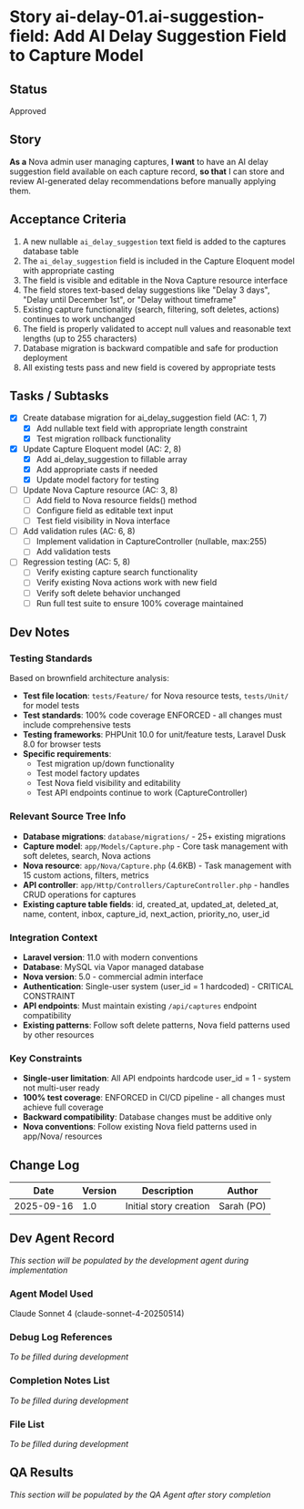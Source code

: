 # Story ai-delay-01.ai-suggestion-field: Add AI Delay Suggestion Field to Capture Model

## Status
Approved

## Story

**As a** Nova admin user managing captures,
**I want** to have an AI delay suggestion field available on each capture record,
**so that** I can store and review AI-generated delay recommendations before manually applying them.

## Acceptance Criteria

1. A new nullable `ai_delay_suggestion` text field is added to the captures database table
2. The `ai_delay_suggestion` field is included in the Capture Eloquent model with appropriate casting
3. The field is visible and editable in the Nova Capture resource interface
4. The field stores text-based delay suggestions like "Delay 3 days", "Delay until December 1st", or "Delay without timeframe"
5. Existing capture functionality (search, filtering, soft deletes, actions) continues to work unchanged
6. The field is properly validated to accept null values and reasonable text lengths (up to 255 characters)
7. Database migration is backward compatible and safe for production deployment
8. All existing tests pass and new field is covered by appropriate tests

## Tasks / Subtasks

- [x] Create database migration for ai_delay_suggestion field (AC: 1, 7)
  - [x] Add nullable text field with appropriate length constraint
  - [x] Test migration rollback functionality
- [x] Update Capture Eloquent model (AC: 2, 8)
  - [x] Add ai_delay_suggestion to fillable array
  - [x] Add appropriate casts if needed
  - [x] Update model factory for testing
- [ ] Update Nova Capture resource (AC: 3, 8)
  - [ ] Add field to Nova resource fields() method
  - [ ] Configure field as editable text input
  - [ ] Test field visibility in Nova interface
- [ ] Add validation rules (AC: 6, 8)
  - [ ] Implement validation in CaptureController (nullable, max:255)
  - [ ] Add validation tests
- [ ] Regression testing (AC: 5, 8)
  - [ ] Verify existing capture search functionality
  - [ ] Verify existing Nova actions work with new field
  - [ ] Verify soft delete behavior unchanged
  - [ ] Run full test suite to ensure 100% coverage maintained

## Dev Notes

### Testing Standards
Based on brownfield architecture analysis:
- **Test file location**: `tests/Feature/` for Nova resource tests, `tests/Unit/` for model tests
- **Test standards**: 100% code coverage ENFORCED - all changes must include comprehensive tests
- **Testing frameworks**: PHPUnit 10.0 for unit/feature tests, Laravel Dusk 8.0 for browser tests
- **Specific requirements**:
  - Test migration up/down functionality
  - Test model factory updates
  - Test Nova field visibility and editability
  - Test API endpoints continue to work (CaptureController)

### Relevant Source Tree Info
- **Database migrations**: `database/migrations/` - 25+ existing migrations
- **Capture model**: `app/Models/Capture.php` - Core task management with soft deletes, search, Nova actions
- **Nova resource**: `app/Nova/Capture.php` (4.6KB) - Task management with 15 custom actions, filters, metrics
- **API controller**: `app/Http/Controllers/CaptureController.php` - handles CRUD operations for captures
- **Existing capture table fields**: id, created_at, updated_at, deleted_at, name, content, inbox, capture_id, next_action, priority_no, user_id

### Integration Context
- **Laravel version**: 11.0 with modern conventions
- **Database**: MySQL via Vapor managed database
- **Nova version**: 5.0 - commercial admin interface
- **Authentication**: Single-user system (user_id = 1 hardcoded) - CRITICAL CONSTRAINT
- **API endpoints**: Must maintain existing `/api/captures` endpoint compatibility
- **Existing patterns**: Follow soft delete patterns, Nova field patterns used by other resources

### Key Constraints
- **Single-user limitation**: All API endpoints hardcode user_id = 1 - system not multi-user ready
- **100% test coverage**: ENFORCED in CI/CD pipeline - all changes must achieve full coverage
- **Backward compatibility**: Database changes must be additive only
- **Nova conventions**: Follow existing Nova field patterns used in app/Nova/ resources

## Change Log

| Date       | Version | Description        | Author |
| ---------- | ------- | ------------------ | ------ |
| 2025-09-16 | 1.0     | Initial story creation | Sarah (PO) |

## Dev Agent Record
*This section will be populated by the development agent during implementation*

### Agent Model Used
Claude Sonnet 4 (claude-sonnet-4-20250514)

### Debug Log References
*To be filled during development*

### Completion Notes List
*To be filled during development*

### File List
*To be filled during development*

## QA Results
*This section will be populated by the QA Agent after story completion*